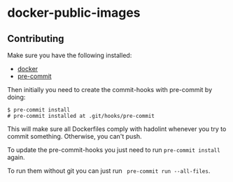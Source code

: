 # docker-public-images


## Contributing

Make sure you have the following installed:

- [docker](https://docs.docker.com/get-docker/)
- [pre-commit](https://pre-commit.com/)

Then initially you need to create the commit-hooks with pre-commit by doing:

```shell
$ pre-commit install
# pre-commit installed at .git/hooks/pre-commit
```

This will make sure all Dockerfiles comply with hadolint whenever you try to commit something. Otherwise, you can't push.

To update the pre-commit-hooks you just need to run `pre-commit install` again.

To run them without git you can just run ` pre-commit run --all-files`.
